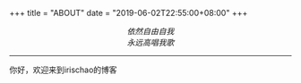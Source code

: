 +++
title = "ABOUT"
date = "2019-06-02T22:55:00+08:00"
+++


<!-- <h2 class="viva-la-vida"></h2> -->

<p style="text-align:center"><em>依然自由自我<br>
永远高唱我歌</em></p>

---
你好，欢迎来到irischao的博客
